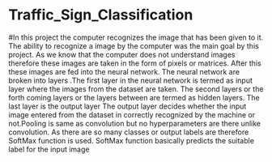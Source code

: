 # Traffic_Sign_Classification
#In this project the computer recognizes the image that has been given to it. The ability to recognize a image by the computer was the main goal by this project. As we know that the computer does not understand images therefore these images are taken in the form of pixels or matrices. After this these images are fed into the neural network. The neural network are broken into layers .The first layer in the neural network is termed as input layer where the images from the dataset are taken. The second layers or the forth coming layers or the layers between are termed as hidden layers. The last layer is the output layer The output layer decides whether the input image entered from the dataset in correctly recognized by the machine or not.Pooling is same as convolution but no hyperparameters are there
unlike convolution. As there are so many classes or output labels are therefore SoftMax function is used. SoftMax function basically predicts the suitable label for the input image 
